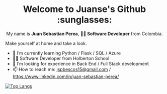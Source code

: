 <h1 align='center'>Welcome to Juanse's Github :sunglasses: </h1>

<p align='center'> My name is <strong>Juan Sebastian Perea</strong>, <strong>👨‍💻 Software Developer</strong> from Colombia.</p>
<p>Make yourself at home and take a look.</p>

- 🌱 I’m currently learning Python / Flask / SQL / Azure
- 👨‍🎓 Software Developer from Holberton School
- 🤔 I’m looking for experience in Back End / Full Stack development
- 📫 How to reach me: jspbescos15@gmail.com / https://www.linkedin.com/in/juan-sebastian-perea/

[![Top Langs](https://github-readme-stats.vercel.app/api/top-langs/?username=Juanse1595&layout=compact)](https://github.com/anuraghazra/github-readme-stats)
